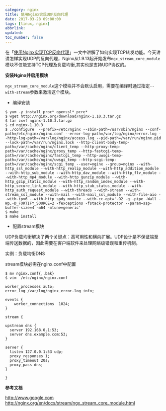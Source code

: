 ```yaml
---
category: nginx
title: 使用Nginx实现UDP反向代理
date: 2017-03-28 09:00:00
tags: [linux, nginx]
abbrlink:
updated:
toc_number: false
---
```


在「[使用Nginx实现TCP反向代理](https://www.hi-linux.com/posts/65232.html)」一文中讲解了如何实现TCP转发功能。今天讲讲怎样实现UDP的反向代理，Nginx从1.9.13起开始发布`ngx_stream_core_module`模块不仅能支持TCP代理及负载均衡,其实也是支持UDP协议的。

**安装Nginx并启用模块**

`ngx_stream_core_module`这个模块并不会默认启用，需要在编译时通过指定`--with-stream`参数来激活这个模块。

<!-- more -->

- 编译安装

```
$ yum -y install proc* openssl* pcre*
$ wget http://nginx.org/download/nginx-1.10.3.tar.gz
$ tar zxvf nginx-1.10.3.tar.gz
$ cd nginx-1.10.3
$ ./configure  --prefix=/etc/nginx --sbin-path=/usr/sbin/nginx --conf-path=/etc/nginx/nginx.conf --error-log-path=/var/log/nginx/error.log --http-log-path=/var/log/nginx/access.log --pid-path=/var/run/nginx.pid --lock-path=/var/run/nginx.lock --http-client-body-temp-path=/var/cache/nginx/client_temp --http-proxy-temp-path=/var/cache/nginx/proxy_temp --http-fastcgi-temp-path=/var/cache/nginx/fastcgi_temp --http-uwsgi-temp-path=/var/cache/nginx/uwsgi_temp --http-scgi-temp-path=/var/cache/nginx/scgi_temp --user=nginx --group=nginx --with-http_ssl_module --with-http_realip_module --with-http_addition_module --with-http_sub_module --with-http_dav_module --with-http_flv_module --with-http_mp4_module --with-http_gunzip_module --with-http_gzip_static_module --with-http_random_index_module --with-http_secure_link_module --with-http_stub_status_module --with-http_auth_request_module --with-threads --with-stream --with-stream_ssl_module --with-mail --with-mail_ssl_module --with-file-aio --with-ipv6 --with-http_spdy_module --with-cc-opt='-O2 -g -pipe -Wall -Wp,-D_FORTIFY_SOURCE=2 -fexceptions -fstack-protector --param=ssp-buffer-size=4 -m64 -mtune=generic'
$ make
$ make install
```

- 配置stream模块

UDP负载均衡解决了两个关键点：高可用性和横向扩展。UDP设计是不保证端至端传送数据的，因此需要在客户端软件来处理网络级错误和重传机制。

实例：负载均衡DNS

stream模块必需在nginx.conf中配置

```
$ mv nginx.conf{,.bak}
$ vim  /etc/nginx/nginx.conf

worker_processes auto;
error_log /var/log/nginx_error.log info;

events {
    worker_connections  1024;
}

stream {

upstream dns {
  server 192.168.0.1:53;
  server dns.example.com:53;
}

server {
  listen 127.0.0.1:53 udp;
  proxy_responses 1;
  proxy_timeout 20s;
  proxy_pass dns;
}

}
```

**参考文档**

http://www.google.com
http://nginx.org/en/docs/stream/ngx_stream_core_module.html
